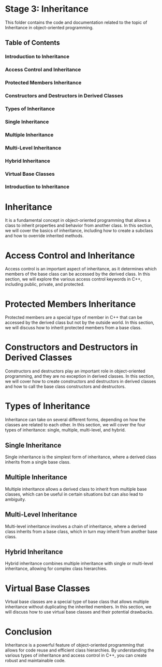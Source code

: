 # Stage 3: Inheritance

This folder contains the code and documentation related to the topic of Inheritance in object-oriented programming.

## Table of Contents
### Introduction to Inheritance
### Access Control and Inheritance
### Protected Members Inheritance
### Constructors and Destructors in Derived Classes
### Types of Inheritance
### Single Inheritance
### Multiple Inheritance
### Multi-Level Inheritance
### Hybrid Inheritance
### Virtual Base Classes
### Introduction to Inheritance

# Inheritance 
 It is a fundamental concept in object-oriented programming that allows a class to inherit properties and behavior from another class. In this section, we will cover the basics of inheritance, including how to create a subclass and how to override inherited methods.

# Access Control and Inheritance
 Access control is an important aspect of inheritance, as it determines which members of the base class can be accessed by the derived class. In this section, we will explore the various access control keywords in C++, including public, private, and protected.

# Protected Members Inheritance
 Protected members are a special type of member in C++ that can be accessed by the derived class but not by the outside world. In this section, we will discuss how to inherit protected members from a base class.

# Constructors and Destructors in Derived Classes
 Constructors and destructors play an important role in object-oriented programming, and they are no exception in derived classes. In this section, we will cover how to create constructors and destructors in derived classes and how to call the base class constructors and destructors.

# Types of Inheritance
 Inheritance can take on several different forms, depending on how the classes are related to each other. In this section, we will cover the four types of inheritance: single, multiple, multi-level, and hybrid.

## Single Inheritance
 Single inheritance is the simplest form of inheritance, where a derived class inherits from a single base class.

## Multiple Inheritance
 Multiple inheritance allows a derived class to inherit from multiple base classes, which can be useful in certain situations but can also lead to ambiguity.

## Multi-Level Inheritance
 Multi-level inheritance involves a chain of inheritance, where a derived class inherits from a base class, which in turn may inherit from another base class.

## Hybrid Inheritance
 Hybrid inheritance combines multiple inheritance with single or multi-level inheritance, allowing for complex class hierarchies.

# Virtual Base Classes
 Virtual base classes are a special type of base class that allows multiple inheritance without duplicating the inherited members. In this section, we will discuss how to use virtual base classes and their potential drawbacks.

# Conclusion
 Inheritance is a powerful feature of object-oriented programming that allows for code reuse and efficient class hierarchies. By understanding the various types of inheritance and access control in C++, you can create robust and maintainable code.



